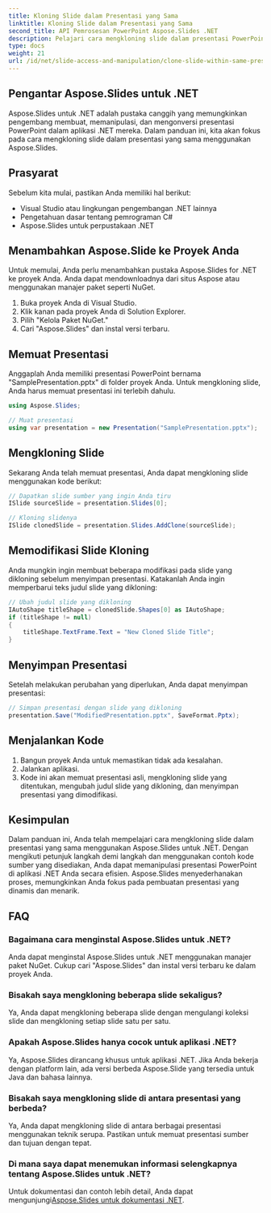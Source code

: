 ```yaml
---
title: Kloning Slide dalam Presentasi yang Sama
linktitle: Kloning Slide dalam Presentasi yang Sama
second_title: API Pemrosesan PowerPoint Aspose.Slides .NET
description: Pelajari cara mengkloning slide dalam presentasi PowerPoint yang sama menggunakan Aspose.Slides untuk .NET. Ikuti panduan langkah demi langkah ini dengan contoh kode sumber lengkap untuk memanipulasi presentasi Anda secara efisien.
type: docs
weight: 21
url: /id/net/slide-access-and-manipulation/clone-slide-within-same-presentation/
---
```


## Pengantar Aspose.Slides untuk .NET

Aspose.Slides untuk .NET adalah pustaka canggih yang memungkinkan pengembang membuat, memanipulasi, dan mengonversi presentasi PowerPoint dalam aplikasi .NET mereka. Dalam panduan ini, kita akan fokus pada cara mengkloning slide dalam presentasi yang sama menggunakan Aspose.Slides.

## Prasyarat

Sebelum kita mulai, pastikan Anda memiliki hal berikut:

- Visual Studio atau lingkungan pengembangan .NET lainnya
- Pengetahuan dasar tentang pemrograman C#
- Aspose.Slides untuk perpustakaan .NET

## Menambahkan Aspose.Slide ke Proyek Anda

Untuk memulai, Anda perlu menambahkan pustaka Aspose.Slides for .NET ke proyek Anda. Anda dapat mendownloadnya dari situs Aspose atau menggunakan manajer paket seperti NuGet.

1. Buka proyek Anda di Visual Studio.
2. Klik kanan pada proyek Anda di Solution Explorer.
3. Pilih "Kelola Paket NuGet."
4. Cari "Aspose.Slides" dan instal versi terbaru.

## Memuat Presentasi

Anggaplah Anda memiliki presentasi PowerPoint bernama "SamplePresentation.pptx" di folder proyek Anda. Untuk mengkloning slide, Anda harus memuat presentasi ini terlebih dahulu.

```csharp
using Aspose.Slides;

// Muat presentasi
using var presentation = new Presentation("SamplePresentation.pptx");
```

## Mengkloning Slide

Sekarang Anda telah memuat presentasi, Anda dapat mengkloning slide menggunakan kode berikut:

```csharp
// Dapatkan slide sumber yang ingin Anda tiru
ISlide sourceSlide = presentation.Slides[0];

// Kloning slidenya
ISlide clonedSlide = presentation.Slides.AddClone(sourceSlide);
```

## Memodifikasi Slide Kloning

Anda mungkin ingin membuat beberapa modifikasi pada slide yang dikloning sebelum menyimpan presentasi. Katakanlah Anda ingin memperbarui teks judul slide yang dikloning:

```csharp
// Ubah judul slide yang dikloning
IAutoShape titleShape = clonedSlide.Shapes[0] as IAutoShape;
if (titleShape != null)
{
    titleShape.TextFrame.Text = "New Cloned Slide Title";
}
```

## Menyimpan Presentasi

Setelah melakukan perubahan yang diperlukan, Anda dapat menyimpan presentasi:

```csharp
// Simpan presentasi dengan slide yang dikloning
presentation.Save("ModifiedPresentation.pptx", SaveFormat.Pptx);
```

## Menjalankan Kode

1. Bangun proyek Anda untuk memastikan tidak ada kesalahan.
2. Jalankan aplikasi.
3. Kode ini akan memuat presentasi asli, mengkloning slide yang ditentukan, mengubah judul slide yang dikloning, dan menyimpan presentasi yang dimodifikasi.

## Kesimpulan

Dalam panduan ini, Anda telah mempelajari cara mengkloning slide dalam presentasi yang sama menggunakan Aspose.Slides untuk .NET. Dengan mengikuti petunjuk langkah demi langkah dan menggunakan contoh kode sumber yang disediakan, Anda dapat memanipulasi presentasi PowerPoint di aplikasi .NET Anda secara efisien. Aspose.Slides menyederhanakan proses, memungkinkan Anda fokus pada pembuatan presentasi yang dinamis dan menarik.

## FAQ

### Bagaimana cara menginstal Aspose.Slides untuk .NET?

Anda dapat menginstal Aspose.Slides untuk .NET menggunakan manajer paket NuGet. Cukup cari "Aspose.Slides" dan instal versi terbaru ke dalam proyek Anda.

### Bisakah saya mengkloning beberapa slide sekaligus?

Ya, Anda dapat mengkloning beberapa slide dengan mengulangi koleksi slide dan mengkloning setiap slide satu per satu.

### Apakah Aspose.Slides hanya cocok untuk aplikasi .NET?

Ya, Aspose.Slides dirancang khusus untuk aplikasi .NET. Jika Anda bekerja dengan platform lain, ada versi berbeda Aspose.Slide yang tersedia untuk Java dan bahasa lainnya.

### Bisakah saya mengkloning slide di antara presentasi yang berbeda?

Ya, Anda dapat mengkloning slide di antara berbagai presentasi menggunakan teknik serupa. Pastikan untuk memuat presentasi sumber dan tujuan dengan tepat.

### Di mana saya dapat menemukan informasi selengkapnya tentang Aspose.Slides untuk .NET?

 Untuk dokumentasi dan contoh lebih detail, Anda dapat mengunjungi[Aspose.Slides untuk dokumentasi .NET](https://reference.aspose.com/slides/net/).